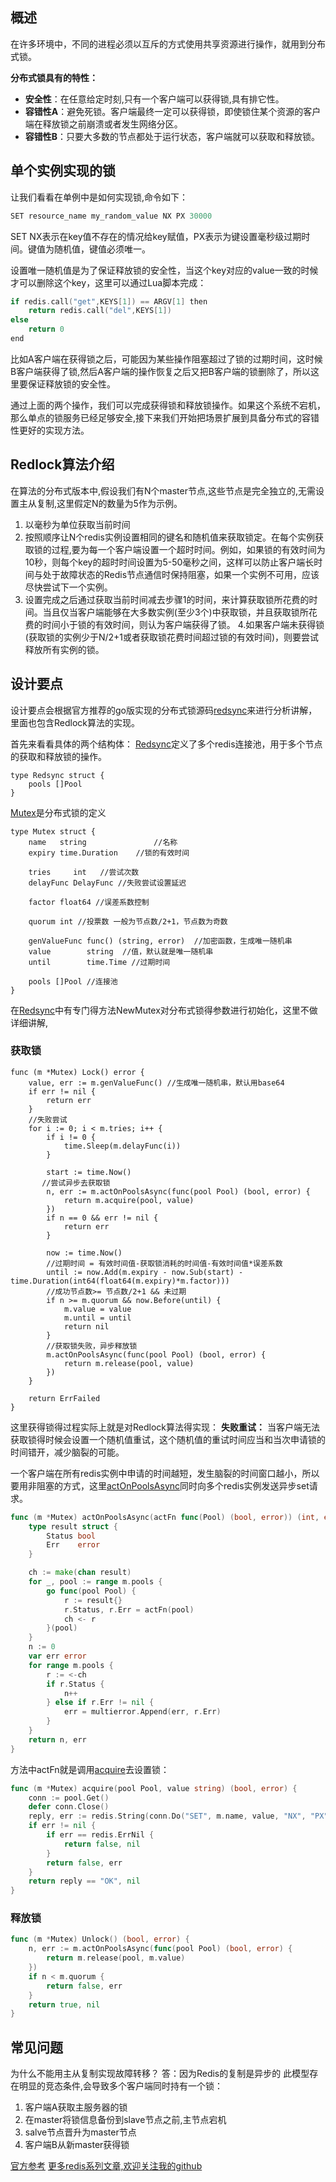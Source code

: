 ﻿## 概述
在许多环境中，不同的进程必须以互斥的方式使用共享资源进行操作，就用到分布式锁。

**分布式锁具有的特性：**
 - **安全性**：在任意给定时刻,只有一个客户端可以获得锁,具有排它性。
 - **容错性A**：避免死锁。客户端最终一定可以获得锁，即使锁住某个资源的客户端在释放锁之前崩溃或者发生网络分区。
 - **容错性B**：只要大多数的节点都处于运行状态，客户端就可以获取和释放锁。

## 单个实例实现的锁
让我们看看在单例中是如何实现锁,命令如下：
```go
SET resource_name my_random_value NX PX 30000
```
SET NX表示在key值不存在的情况给key赋值，PX表示为键设置毫秒级过期时间。键值为随机值，键值必须唯一。

设置唯一随机值是为了保证释放锁的安全性，当这个key对应的value一致的时候才可以删除这个key，这里可以通过Lua脚本完成：
```go
if redis.call("get",KEYS[1]) == ARGV[1] then
    return redis.call("del",KEYS[1])
else
    return 0
end
```
比如A客户端在获得锁之后，可能因为某些操作阻塞超过了锁的过期时间，这时候B客户端获得了锁,然后A客户端的操作恢复之后又把B客户端的锁删除了，所以这里要保证释放锁的安全性。

通过上面的两个操作，我们可以完成获得锁和释放锁操作。如果这个系统不宕机，那么单点的锁服务已经足够安全,接下来我们开始把场景扩展到具备分布式的容错性更好的实现方法。

## Redlock算法介绍
在算法的分布式版本中,假设我们有N个master节点,这些节点是完全独立的,无需设置主从复制,这里假定N的数量为5作为示例。
 1. 以毫秒为单位获取当前时间
 2. 按照顺序让N个redis实例设置相同的键名和随机值来获取锁定。在每个实例获取锁的过程,要为每一个客户端设置一个超时时间。例如，如果锁的有效时间为10秒，则每个key的超时时间设置为5-50毫秒之间，这样可以防止客户端长时间与处于故障状态的Redis节点通信时保持阻塞，如果一个实例不可用，应该尽快尝试下一个实例。
 3. 设置完成之后通过获取当前时间减去步骤1的时间，来计算获取锁所花费的时间。当且仅当客户端能够在大多数实例(至少3个)中获取锁，并且获取锁所花费的时间小于锁的有效时间，则认为客户端获得了锁。
 4.如果客户端未获得锁(获取锁的实例少于N/2+1或者获取锁花费时间超过锁的有效时间)，则要尝试释放所有实例的锁。

## 设计要点
设计要点会根据官方推荐的go版实现的分布式锁源码[redsync](https://github.com/go-redsync/redsync)来进行分析讲解，里面也包含Redlock算法的实现。

首先来看看具体的两个结构体：
[Redsync](https://github.com/go-redsync/redsync/blob/master/redsync.go)定义了多个redis连接池，用于多个节点的获取和释放锁的操作。
```
type Redsync struct {
	pools []Pool
}
```

[Mutex](https://github.com/go-redsync/redsync/blob/master/mutex.go)是分布式锁的定义
```
type Mutex struct {
	name   string  				//名称
	expiry time.Duration    //锁的有效时间

	tries     int   //尝试次数
	delayFunc DelayFunc //失败尝试设置延迟

	factor float64 //误差系数控制

	quorum int //投票数 一般为节点数/2+1，节点数为奇数

	genValueFunc func() (string, error)  //加密函数，生成唯一随机串
	value        string  //值，默认就是唯一随机串
	until        time.Time //过期时间

	pools []Pool //连接池
}
```
在[Redsync](https://github.com/go-redsync/redsync/blob/master/redsync.go)中有专门得方法NewMutex对分布式锁得参数进行初始化，这里不做详细讲解,

### 获取锁
```
func (m *Mutex) Lock() error {
	value, err := m.genValueFunc() //生成唯一随机串，默认用base64
	if err != nil {
		return err
	}
	//失败尝试
	for i := 0; i < m.tries; i++ {
		if i != 0 {
			time.Sleep(m.delayFunc(i))
		}

		start := time.Now()
	   //尝试异步去获取锁
		n, err := m.actOnPoolsAsync(func(pool Pool) (bool, error) {
			return m.acquire(pool, value)
		})
		if n == 0 && err != nil {
			return err
		}

		now := time.Now()
		//过期时间 = 有效时间值-获取锁消耗的时间值-有效时间值*误差系数
		until := now.Add(m.expiry - now.Sub(start) - time.Duration(int64(float64(m.expiry)*m.factor)))
		//成功节点数>= 节点数/2+1 && 未过期
		if n >= m.quorum && now.Before(until) {
			m.value = value
			m.until = until
			return nil
		}
		//获取锁失败，异步释放锁
		m.actOnPoolsAsync(func(pool Pool) (bool, error) {
			return m.release(pool, value)
		})
	}

	return ErrFailed
}
```
这里获得锁得过程实际上就是对Redlock算法得实现：
**失败重试：** 当客户端无法获取锁得时候会设置一个随机值重试，这个随机值的重试时间应当和当次申请锁的时间错开，减少脑裂的可能。

一个客户端在所有redis实例中申请的时间越短，发生脑裂的时间窗口越小，所以要用非阻塞的方式，这里[actOnPoolsAsync](https://github.com/go-redsync/redsync/blob/master/mutex.go)同时向多个redis实例发送异步set请求。
```go
func (m *Mutex) actOnPoolsAsync(actFn func(Pool) (bool, error)) (int, error) {
	type result struct {
		Status bool
		Err    error
	}

	ch := make(chan result)
	for _, pool := range m.pools {
		go func(pool Pool) {
			r := result{}
			r.Status, r.Err = actFn(pool)
			ch <- r
		}(pool)
	}
	n := 0
	var err error
	for range m.pools {
		r := <-ch
		if r.Status {
			n++
		} else if r.Err != nil {
			err = multierror.Append(err, r.Err)
		}
	}
	return n, err
}
```
方法中actFn就是调用[acquire](https://github.com/go-redsync/redsync/blob/master/mutex.go)去设置锁：
```go
func (m *Mutex) acquire(pool Pool, value string) (bool, error) {
	conn := pool.Get()
	defer conn.Close()
	reply, err := redis.String(conn.Do("SET", m.name, value, "NX", "PX", int(m.expiry/time.Millisecond)))
	if err != nil {
		if err == redis.ErrNil {
			return false, nil
		}
		return false, err
	}
	return reply == "OK", nil
}
```

### 释放锁
```go
func (m *Mutex) Unlock() (bool, error) {
	n, err := m.actOnPoolsAsync(func(pool Pool) (bool, error) {
		return m.release(pool, m.value)
	})
	if n < m.quorum {
		return false, err
	}
	return true, nil
}
```

## 常见问题
为什么不能用主从复制实现故障转移？
答：因为Redis的复制是异步的
	 此模型存在明显的竞态条件,会导致多个客户端同时持有一个锁：
 1. 客户端A获取主服务器的锁
 2. 在master将锁信息备份到slave节点之前,主节点宕机
 3. salve节点晋升为master节点
 4. 客户端B从新master获得锁

[官方参考](https://redis.io/topics/distlock)
[更多redis系列文章,欢迎关注我的github](https://github.com/friendlyhank/toBeTopgopher#redis)
